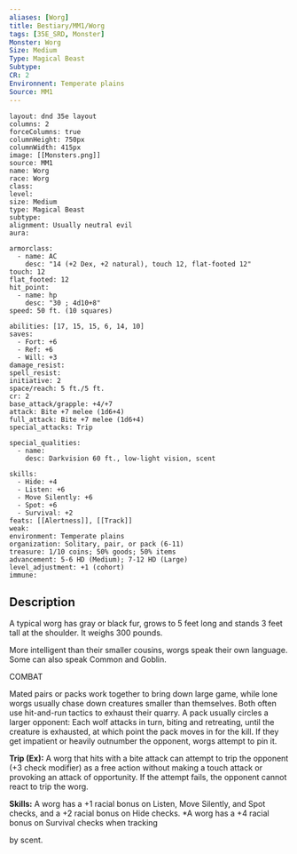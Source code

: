 ```yaml
---
aliases: [Worg]
title: Bestiary/MM1/Worg
tags: [35E_SRD, Monster]
Monster: Worg
Size: Medium
Type: Magical Beast
Subtype: 
CR: 2
Environnent: Temperate plains
Source: MM1
---
```


```statblock
layout: dnd 35e layout
columns: 2
forceColumns: true
columnHeight: 750px
columnWidth: 415px
image: [[Monsters.png]]
source: MM1
name: Worg
race: Worg
class: 
level: 
size: Medium
type: Magical Beast
subtype: 
alignment: Usually neutral evil
aura: 

armorclass:
  - name: AC
    desc: "14 (+2 Dex, +2 natural), touch 12, flat-footed 12"
touch: 12
flat_footed: 12
hit_point:
  - name: hp
    desc: "30 ; 4d10+8"
speed: 50 ft. (10 squares)

abilities: [17, 15, 15, 6, 14, 10]
saves:
  - Fort: +6
  - Ref: +6
  - Will: +3
damage_resist: 
spell_resist: 
initiative: 2
space/reach: 5 ft./5 ft.
cr: 2
base_attack/grapple: +4/+7
attack: Bite +7 melee (1d6+4)
full_attack: Bite +7 melee (1d6+4)
special_attacks: Trip

special_qualities:
  - name: 
    desc: Darkvision 60 ft., low-light vision, scent

skills:
  - Hide: +4
  - Listen: +6
  - Move Silently: +6
  - Spot: +6
  - Survival: +2
feats: [[Alertness]], [[Track]]
weak: 
environment: Temperate plains
organization: Solitary, pair, or pack (6-11)
treasure: 1/10 coins; 50% goods; 50% items
advancement: 5-6 HD (Medium); 7-12 HD (Large)
level_adjustment: +1 (cohort)
immune: 
```

## Description

<p>A typical worg has gray or black fur, grows to 5 feet long and stands 3 feet tall at the shoulder. It weighs 300 pounds.</p>
<p>More intelligent than their smaller cousins, worgs speak their own language. Some can also speak Common and Goblin.</p>
<p>COMBAT</p>
<p>Mated pairs or packs work together to bring down large game, while lone worgs usually chase down creatures smaller than themselves. Both often use hit-and-run tactics to exhaust their quarry. A pack usually circles a larger opponent: Each wolf attacks in turn, biting and retreating, until the creature is exhausted, at which point the pack moves in for the kill. If they get impatient or heavily outnumber the opponent, worgs attempt to pin it.</p>
<p>
            <b>Trip (Ex):</b> A worg that hits with a bite attack can attempt to trip the opponent (+3 check modifier) as a free action without making a touch attack or provoking an attack of opportunity. If the attempt fails, the opponent cannot react to trip the worg.</p>
<p>
            <b>Skills:</b> A worg has a +1 racial bonus on Listen, Move Silently, and Spot checks, and a +2 racial bonus on Hide checks. *A worg has a +4 racial bonus on Survival checks when tracking</p>
<p>by scent.</p>